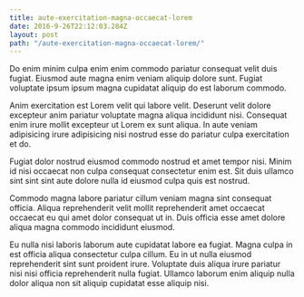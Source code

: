 ```yaml
---
title: aute-exercitation-magna-occaecat-lorem
date: 2016-9-26T22:12:03.284Z
layout: post
path: "/aute-exercitation-magna-occaecat-lorem/"
---
```


Do enim minim culpa enim enim commodo pariatur consequat velit duis fugiat. Eiusmod aute magna enim veniam aliquip dolore sunt. Fugiat voluptate ipsum ipsum magna cupidatat aliquip do est laborum commodo.

Anim exercitation est Lorem velit qui labore velit. Deserunt velit dolore excepteur anim pariatur voluptate magna aliqua incididunt nisi. Consequat enim irure mollit excepteur ut Lorem ex sunt aliqua. In aute veniam adipisicing irure adipisicing nisi nostrud esse do pariatur culpa exercitation et do.

Fugiat dolor nostrud eiusmod commodo nostrud et amet tempor nisi. Minim id nisi occaecat non culpa consequat consectetur enim est. Sit duis ullamco sint sint sint aute dolore nulla id eiusmod culpa quis est nostrud.

Commodo magna labore pariatur cillum veniam magna sint consequat officia. Aliqua reprehenderit velit mollit reprehenderit amet occaecat occaecat eu qui amet dolor consequat ut in. Duis officia esse amet dolore aliqua magna commodo incididunt eiusmod.

Eu nulla nisi laboris laborum aute cupidatat labore ea fugiat. Magna culpa in est officia aliqua consectetur culpa cillum. Eu in ut nulla eiusmod reprehenderit sint sunt proident irure. Voluptate duis aliqua irure pariatur nisi nisi officia reprehenderit nulla fugiat. Ullamco laborum enim aliquip nulla dolor aliqua non sit aliquip cupidatat esse aliquip nisi.